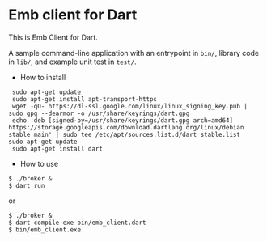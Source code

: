 # Emb client for Dart

This is Emb Client for Dart.

A sample command-line application with an entrypoint in `bin/`, library code
in `lib/`, and example unit test in `test/`.

- How to install 
~~~
 sudo apt-get update
 sudo apt-get install apt-transport-https
 wget -qO- https://dl-ssl.google.com/linux/linux_signing_key.pub | sudo gpg --dearmor -o /usr/share/keyrings/dart.gpg
 echo 'deb [signed-by=/usr/share/keyrings/dart.gpg arch=amd64] https://storage.googleapis.com/download.dartlang.org/linux/debian stable main' | sudo tee /etc/apt/sources.list.d/dart_stable.list
sudo apt-get update
 sudo apt-get install dart
~~~

- How to use

~~~
$ ./broker &
$ dart run
~~~
or 
~~~
$ ./broker &
$ dart compile exe bin/emb_client.dart
$ bin/emb_client.exe
~~~
